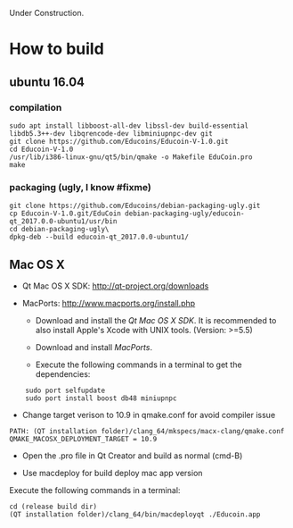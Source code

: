 Under Construction.

# How to build

## ubuntu 16.04

### compilation

    sudo apt install libboost-all-dev libssl-dev build-essential libdb5.3++-dev libqrencode-dev libminiupnpc-dev git
    git clone https://github.com/Educoins/Educoin-V-1.0.git
    cd Educoin-V-1.0
    /usr/lib/i386-linux-gnu/qt5/bin/qmake -o Makefile EduCoin.pro
    make

### packaging (ugly, I know #fixme)

    git clone https://github.com/Educoins/debian-packaging-ugly.git
    cp Educoin-V-1.0.git/EduCoin debian-packaging-ugly/educoin-qt_2017.0.0-ubuntu1/usr/bin
    cd debian-packaging-ugly\
    dpkg-deb --build educoin-qt_2017.0.0-ubuntu1/

## Mac OS X

* Qt Mac OS X SDK: http://qt-project.org/downloads

* MacPorts: http://www.macports.org/install.php

  - Download and install the *Qt Mac OS X SDK*. It is recommended to also install Apple's Xcode with UNIX tools. (Version: >=5.5)

  - Download and install *MacPorts*.

  - Execute the following commands in a terminal to get the dependencies:
```
    sudo port selfupdate
    sudo port install boost db48 miniupnpc
```
  - Change target verison to 10.9 in qmake.conf for avoid compiler issue
```
PATH: (QT installation folder)/clang_64/mkspecs/macx-clang/qmake.conf
QMAKE_MACOSX_DEPLOYMENT_TARGET = 10.9
```
  - Open the .pro file in Qt Creator and build as normal (cmd-B)

  - Use macdeploy for build deploy mac app version

Execute the following commands in a terminal:
```
cd (release build dir)
(QT installation folder)/clang_64/bin/macdeployqt ./Educoin.app
```


